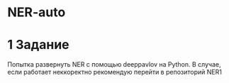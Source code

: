 # NER-auto
# 1 Задание
Попытка развернуть NER с помощью deeppavlov на Python.
В случае, если работает неккоректно рекомендую перейти в репозиторий NER1
